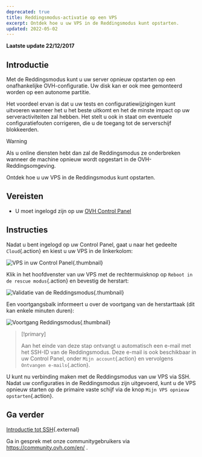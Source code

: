 ```yaml
---
deprecated: true
title: Reddingsmodus-activatie op een VPS
excerpt: Ontdek hoe u uw VPS in de Reddingsmodus kunt opstarten.
updated: 2022-05-02
---
```


**Laatste update 22/12/2017**

## Introductie

Met de Reddingsmodus kunt u uw server opnieuw opstarten op een onafhankelijke OVH-configuratie.  Uw disk kan er ook mee gemonteerd worden op een autonome partitie. 

Het voordeel ervan is dat u uw tests en configuratiewijzigingen kunt uitvoeren wanneer het u het beste uitkomt en het de minste impact op uw serveractiviteiten zal hebben.   Het stelt u ook in staat om eventuele configuratiefouten corrigeren, die u de toegang tot de serverschijf blokkeerden.

> [!warning]
>
> Als u online diensten hebt dan zal de Reddingsmodus ze onderbreken wanneer de machine opnieuw wordt opgestart in de OVH-Reddingsomgeving.
> 

Ontdek hoe u uw VPS in de Reddingsmodus kunt opstarten.

## Vereisten

- U moet ingelogd zijn op uw [OVH Control Panel](https://www.ovh.com/auth/?action=gotomanager&from=https://www.ovh.nl/&ovhSubsidiary=nl)


## Instructies

Nadat u bent ingelogd op uw Control Panel, gaat u naar het gedeelte `Cloud`{.action} en kiest u uw VPS in de linkerkolom:

![VPS in uw Control Panel](images/vps_rescue1.png){.thumbnail}

Klik in het hoofdvenster van uw VPS met de rechtermuisknop op `Reboot in de rescue modus`{.action} en bevestig de herstart:

![Validatie van de Reddingsmodus](images/vps_rescue2.png){.thumbnail}

Een voortgangsbalk informeert u over de voortgang van de herstarttaak (dit kan enkele minuten duren):

![Voortgang Reddingsmodus](images/rescue_task.png){.thumbnail}

> [!primary]
>
> Aan het einde van deze stap ontvangt u automatisch een e-mail met het SSH-ID van de Reddingsmodus. Deze e-mail is ook beschikbaar in uw Control Panel, onder `Mijn account`{.action} en vervolgens `Ontvangen e-mails`{.action}.
> 

U kunt nu verbinding maken met de Reddingsmodus van uw VPS via SSH. Nadat uw configuraties in de Reddingsmodus zijn uitgevoerd, kunt u de VPS opnieuw starten op de primaire vaste schijf via de knop `Mijn VPS opnieuw opstarten`{.action}.


## Ga verder

[Introductie tot SSH](/pages/cloud/dedicated/ssh_introduction){.external}

Ga in gesprek met onze communitygebruikers via <https://community.ovh.com/en/> .